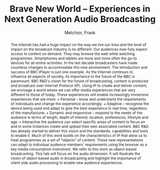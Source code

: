 --- 
title: "Brave New World – Experiences in Next Generation Audio Broadcasting" 
abstract: "The Internet has had a huge impact on the way we live our lives and the level of impact on the broadcast industry is no different. Our audiences now fully expect access to content on demand. They may browse the web while watching programmes. Smartphones and tablets are more and more often the go-to devices for all online activities. In the last decade broadcasters have made countless changes to accommodate this new environment. The introduction and success of BBC iPlayer is just one example. As the Internet continues to influence all aspects of society, its importance to the future of the BBC is paramount. BBC R&D's vision for the future of broadcasting, content is produced and broadcast over Internet Protocol (IP). Using IP to create and deliver content, we envisage a world where we can offer media experiences that are very different to those of today. These experiences will enable increasingly immersive experiences that are more: • Personal – know and understand the requirements of individuals and change the experience accordingly. • Adaptive – recognise the device being used and adapt to give the best experience in real time, regardless of the manufacturer. • Dynamic and responsive – respond to the needs of the audience in terms of length, depth of interest, location, preferences, lifestyle and age. • Interactive the audience can select specific areas of content to focus on and in some instances create and upload their own associated content. BBC R&D has already started to deliver this vision and the standards, capabilities and tools to enable it. Much of this work builds on the characteristics of IP that allow us to treat programmes as a set of “objects” of content. These new representations can adapt to individual audience members' requirements using the browser as a key media consumption instrument. We refer to this work as object-based broadcasting. This talk will focus on the audio dimension. It will illustrate the vision of object-based audio in broadcasting and highlight the importance of client side audio processing to enable new audience experiences." 
address: "Atlanta, GA, USA" 
author: "Melchior, Frank"
webAuthor: "Frank Melchior" 
booktitle: "Proceedings of the International Web Audio Conference" 
editor: "Freeman, Jason and Lerch, Alexander and Paradis, Matthew" 
month: "April"
pages: "" 
publisher: "Georgia Tech" 
series: "WAC '16"
track: "Keynote"  
year: "2016" 
id: "2016_EA_KN2" 
tags: year2016
media: https://smartech.gatech.edu/bitstream/handle/1853/54674/BraveNewWorld_videostream.html?sequence=9&isAllowed=y 
pdflink: /_data/papers/pdf/2016/2016_KN2.pdf
ISSN: 2663-5844
---